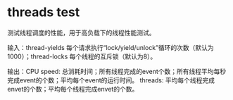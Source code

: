 # threads test

测试线程调度的性能，用于高负载下的线程性能测试。

输入：thread-yields 每个请求执行“lock/yield/unlock”循环的次数（默认为1000）；thread-locks 每个线程的互斥锁（默认为8）。

输出：CPU speed: 总消耗时间；所有线程完成的event个数；所有线程平均每秒完成event的个数；平均每个event的运行时间。 threads: 平均每个线程完成envet的个数；平均每个线程完成envet的个数。
